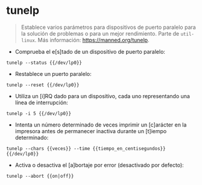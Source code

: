 # tunelp

> Establece varios parámetros para dispositivos de puerto paralelo para la solución de problemas o para un mejor rendimiento.
> Parte de `util-linux`.
> Más información: <https://manned.org/tunelp>.

- Comprueba el e[s]tado de un dispositivo de puerto paralelo:

`tunelp --status {{/dev/lp0}}`

- Restablece un puerto paralelo:

`tunelp --reset {{/dev/lp0}}`

- Utiliza un [i]RQ dado para un dispositivo, cada uno representando una línea de interrupción:

`tunelp -i 5 {{/dev/lp0}}`

- Intenta un número determinado de veces imprimir un [c]arácter en la impresora antes de permanecer inactiva durante un [t]iempo determinado:

`tunelp --chars {{veces}} --time {{tiempo_en_centisegundos}} {{/dev/lp0}}`

- Activa o desactiva el [a]bortaje por error (desactivado por defecto):

`tunelp --abort {{on|off}}`
